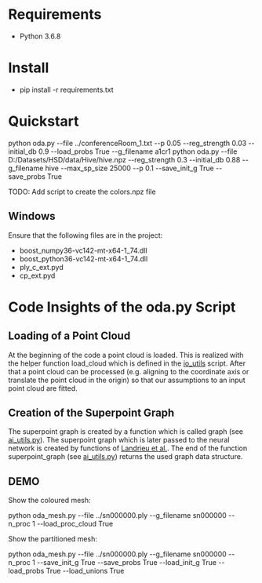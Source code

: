 # Requirements

* Python 3.6.8

# Install

* pip install -r requirements.txt

# Quickstart

python oda.py --file ../conferenceRoom_1.txt --p 0.05 --reg_strength 0.03 --initial_db 0.9 --load_probs True --g_filename a1cr1
python oda.py --file D:/Datasets/HSD/data/Hive/hive.npz --reg_strength 0.3 --initial_db 0.88 --g_filename hive --max_sp_size 25000 --p 0.1 --save_init_g True --save_probs True 

TODO: Add script to create the colors.npz file

## Windows

Ensure that the following files are in the project: 
* boost_numpy36-vc142-mt-x64-1_74.dll
* boost_python36-vc142-mt-x64-1_74.dll
* ply_c_ext.pyd
* cp_ext.pyd

# Code Insights of the oda.py Script

## Loading of a Point Cloud

At the beginning of the code a point cloud is loaded. This is realized with the helper function load_cloud which is defined in the [io_utils](./io_utils.py) script. After that a point cloud can be processed (e.g. aligning to the coordinate axis or translate the point cloud in the origin) so that our assumptions to an input point cloud are fitted. 

## Creation of the Superpoint Graph

The superpoint graph is created by a function which is called graph (see [ai_utils.py](./ai_utils.py)). The superpoint graph which is later passed to the neural network is created by functions of [Landrieu et al.](https://github.com/loicland/superpoint_graph). The end of the function superpoint_graph (see [ai_utils.py](./ai_utils.py)) returns the used graph data structure. 

## DEMO

Show the coloured mesh:

python oda_mesh.py --file ../sn000000.ply --g_filename sn000000 --n_proc 1 --load_proc_cloud True

Show the partitioned mesh:

python oda_mesh.py --file ../sn000000.ply --g_filename sn000000 --n_proc 1 --save_init_g True --save_probs True --load_init_g True --load_probs True --load_unions True